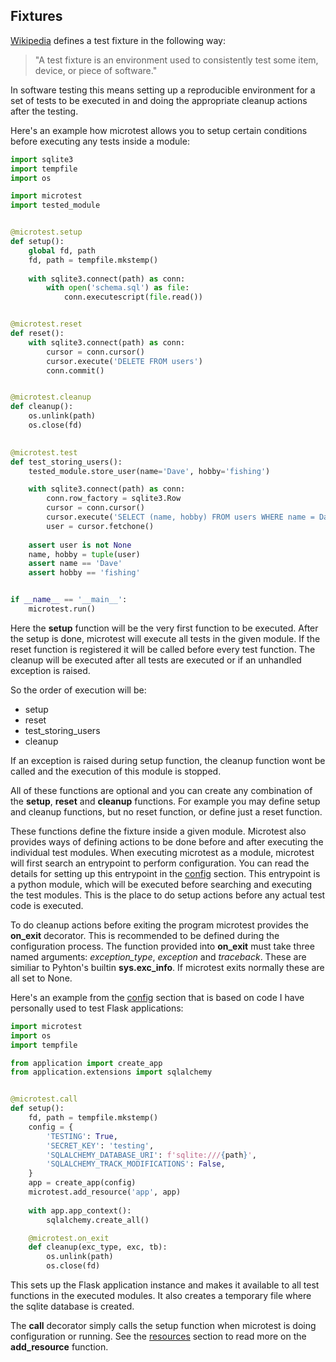## Fixtures

[Wikipedia](#https://en.wikipedia.org/wiki/Test_fixture) defines a test fixture in the following way: 
>"A test fixture is an environment used to consistently test some item, device, or piece of software."

In software testing this means setting up a reproducible environment for a set of tests to be executed in and doing the appropriate cleanup actions after the testing.

Here's an example how microtest allows you to setup certain conditions before executing any tests inside a module:

```python
import sqlite3
import tempfile
import os

import microtest
import tested_module


@microtest.setup
def setup():
    global fd, path
    fd, path = tempfile.mkstemp()
    
    with sqlite3.connect(path) as conn:
        with open('schema.sql') as file:
            conn.executescript(file.read())


@microtest.reset
def reset():
    with sqlite3.connect(path) as conn:
        cursor = conn.cursor()
        cursor.execute('DELETE FROM users')
        conn.commit()


@microtest.cleanup
def cleanup():
    os.unlink(path)
    os.close(fd)
    

@microtest.test
def test_storing_users():
    tested_module.store_user(name='Dave', hobby='fishing')

    with sqlite3.connect(path) as conn:
        conn.row_factory = sqlite3.Row
        cursor = conn.cursor()
        cursor.execute('SELECT (name, hobby) FROM users WHERE name = Dave')
        user = cursor.fetchone()
    
    assert user is not None
    name, hobby = tuple(user)
    assert name == 'Dave'
    assert hobby == 'fishing'


if __name__ == '__main__':
    microtest.run()
```

Here the **setup** function will be the very first function to be executed. After the setup is done, microtest will execute all tests in the given module. If the reset function is registered it will be called before every test function. The cleanup will be executed after all tests are executed or if an unhandled exception is raised.

So the order of execution will be:

  - setup
  - reset
  - test_storing_users
  - cleanup

If an exception is raised during setup function, the cleanup function wont be called and the execution of this module is stopped.

All of these functions are optional and you can create any combination of the **setup**, **reset** and **cleanup** functions. For example you may define setup and cleanup functions, but no reset function, or define just a reset function.

These functions define the fixture inside a given module. Microtest also provides ways of defining actions to be done before and after executing the individual test modules. When executing microtest as a module, microtest will first search an entrypoint to perform configuration. You can read the details for setting up this entrypoint in the [config](config.md) section. This entrypoint is a python module, which will be executed before searching and executing the test modules. This is the place to do setup actions before any actual test code is executed.

To do cleanup actions before exiting the program microtest provides the **on_exit** decorator. This is recommended to be defined during the configuration process. The function provided into **on_exit** must take three named arguments: *exception_type*, *exception* and *traceback*. These are similiar to Pyhton's builtin **sys.exc_info**. If microtest exits normally these are all set to None.

Here's an example from the [config](config.md) section that is based on code I have personally used to test Flask applications:

```python
import microtest
import os
import tempfile

from application import create_app
from application.extensions import sqlalchemy


@microtest.call
def setup():
    fd, path = tempfile.mkstemp()
    config = {
        'TESTING': True,
        'SECRET_KEY': 'testing',
        'SQLALCHEMY_DATABASE_URI': f'sqlite:///{path}',
        'SQLALCHEMY_TRACK_MODIFICATIONS': False,
    }
    app = create_app(config)
    microtest.add_resource('app', app)
    
    with app.app_context():
        sqlalchemy.create_all()

    @microtest.on_exit
    def cleanup(exc_type, exc, tb):
        os.unlink(path)
        os.close(fd)

```
This sets up the Flask application instance and makes it available to all test functions in the executed modules. It also creates a temporary file where the sqlite database is created.

The **call** decorator simply calls the setup function when microtest is doing configuration or running. See the [resources](resources.md) section to read more on the **add_resource** function.